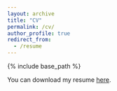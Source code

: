 ```yaml
---
layout: archive
title: "CV"
permalink: /cv/
author_profile: true
redirect_from:
  - /resume
---
```


{% include base_path %}

You can download my resume [here](https://claudinecharrondiere.github.io/files/resume.pdf). 
 <br>

 <object data="{{ site.url }}/files/resume.pdf" width="1000" height="1000" type='application/pdf'/>
